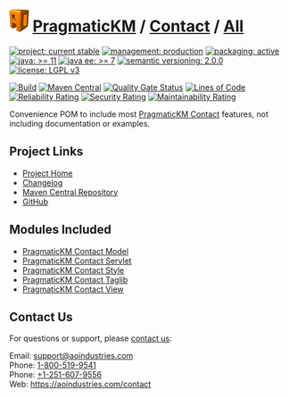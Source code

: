 # [<img src="ao-logo.png" alt="AO Logo" width="35" height="40">](https://github.com/ao-apps) [PragmaticKM](https://github.com/ao-apps/pragmatickm) / [Contact](https://github.com/ao-apps/pragmatickm-contact) / [All](https://github.com/ao-apps/pragmatickm-contact-all)

[![project: current stable](https://pragmatickm.com/ao-badges/project-current-stable.svg)](https://aoindustries.com/life-cycle#project-current-stable)
[![management: production](https://pragmatickm.com/ao-badges/management-production.svg)](https://aoindustries.com/life-cycle#management-production)
[![packaging: active](https://pragmatickm.com/ao-badges/packaging-active.svg)](https://aoindustries.com/life-cycle#packaging-active)  
[![java: &gt;= 11](https://pragmatickm.com/ao-badges/java-11.svg)](https://docs.oracle.com/en/java/javase/11/)
[![java ee: &gt;= 7](https://pragmatickm.com/ao-badges/javaee-7.svg)](https://docs.oracle.com/javaee/7/)
[![semantic versioning: 2.0.0](https://pragmatickm.com/ao-badges/semver-2.0.0.svg)](http://semver.org/spec/v2.0.0.html)
[![license: LGPL v3](https://pragmatickm.com/ao-badges/license-lgpl-3.0.svg)](https://www.gnu.org/licenses/lgpl-3.0)

[![Build](https://github.com/ao-apps/pragmatickm-contact-all/workflows/Build/badge.svg?branch=1.x)](https://github.com/ao-apps/pragmatickm-contact-all/actions?query=workflow%3ABuild)
[![Maven Central](https://maven-badges.herokuapp.com/maven-central/com.pragmatickm/pragmatickm-contact-all/badge.svg)](https://maven-badges.herokuapp.com/maven-central/com.pragmatickm/pragmatickm-contact-all)
[![Quality Gate Status](https://sonarcloud.io/api/project_badges/measure?branch=1.x&project=com.pragmatickm%3Apragmatickm-contact-all&metric=alert_status)](https://sonarcloud.io/dashboard?branch=1.x&id=com.pragmatickm%3Apragmatickm-contact-all)
[![Lines of Code](https://sonarcloud.io/api/project_badges/measure?branch=1.x&project=com.pragmatickm%3Apragmatickm-contact-all&metric=ncloc)](https://sonarcloud.io/component_measures?branch=1.x&id=com.pragmatickm%3Apragmatickm-contact-all&metric=ncloc)  
[![Reliability Rating](https://sonarcloud.io/api/project_badges/measure?branch=1.x&project=com.pragmatickm%3Apragmatickm-contact-all&metric=reliability_rating)](https://sonarcloud.io/component_measures?branch=1.x&id=com.pragmatickm%3Apragmatickm-contact-all&metric=Reliability)
[![Security Rating](https://sonarcloud.io/api/project_badges/measure?branch=1.x&project=com.pragmatickm%3Apragmatickm-contact-all&metric=security_rating)](https://sonarcloud.io/component_measures?branch=1.x&id=com.pragmatickm%3Apragmatickm-contact-all&metric=Security)
[![Maintainability Rating](https://sonarcloud.io/api/project_badges/measure?branch=1.x&project=com.pragmatickm%3Apragmatickm-contact-all&metric=sqale_rating)](https://sonarcloud.io/component_measures?branch=1.x&id=com.pragmatickm%3Apragmatickm-contact-all&metric=Maintainability)

Convenience POM to include most [PragmaticKM Contact](https://github.com/ao-apps/pragmatickm-contact) features, not including documentation or examples.

## Project Links
* [Project Home](https://pragmatickm.com/contact/all/)
* [Changelog](https://pragmatickm.com/contact/all/changelog)
* [Maven Central Repository](https://central.sonatype.com/search?namespace=com.pragmatickm&q=a%3Apragmatickm-contact-all)
* [GitHub](https://github.com/ao-apps/pragmatickm-contact-all)

## Modules Included
* [PragmaticKM Contact Model](https://github.com/ao-apps/pragmatickm-contact-model)
* [PragmaticKM Contact Servlet](https://github.com/ao-apps/pragmatickm-contact-servlet)
* [PragmaticKM Contact Style](https://github.com/ao-apps/pragmatickm-contact-style)
* [PragmaticKM Contact Taglib](https://github.com/ao-apps/pragmatickm-contact-taglib)
* [PragmaticKM Contact View](https://github.com/ao-apps/pragmatickm-contact-view)

## Contact Us
For questions or support, please [contact us](https://aoindustries.com/contact):

Email: [support@aoindustries.com](mailto:support@aoindustries.com)  
Phone: [1-800-519-9541](tel:1-800-519-9541)  
Phone: [+1-251-607-9556](tel:+1-251-607-9556)  
Web: https://aoindustries.com/contact
